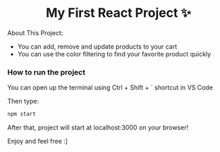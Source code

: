 <h1 align="center">My First React Project ✨</h1>

About This Project:

- You can add, remove and update products to your cart
- You can use the color filtering to find your favorite product quickly

### How to run the project

You can open up the terminal using Ctrl + Shift + ` shortcut in VS Code

Then type:

```bash
npm start

```

After that, project will start at localhost:3000 on your browser!

Enjoy and feel free :]
